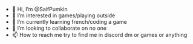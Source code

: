 - 👋 Hi, I’m @SaifPumkin
- 👀 I’m interested in games/playing outside
- 🌱 I’m currently learning french/coding a game
- 💞️ I’m looking to collaborate on no one
- 📫 How to reach me try to find me in discord dm or games or anything

<!---
SaifPumkin/SaifPumkin is a ✨ special ✨ repository because its `README.md` (this file) appears on your GitHub profile.
You can click the Preview link to take a look at your changes.
--->
